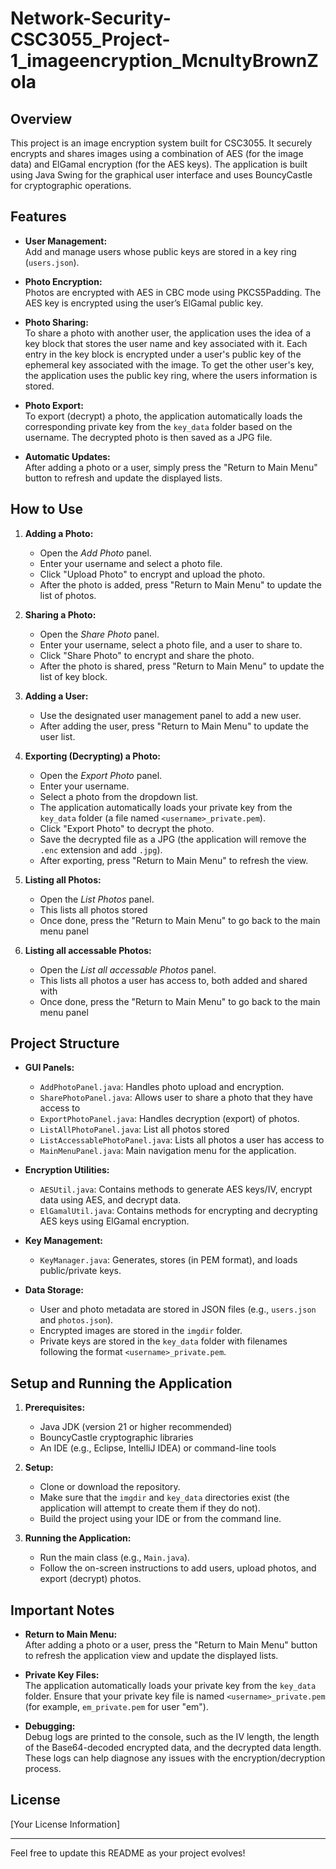 # Network-Security-CSC3055_Project-1_imageencryption_McnultyBrownZola

## Overview

This project is an image encryption system built for CSC3055. It securely encrypts and shares images using a combination of AES (for the image data) and ElGamal encryption (for the AES keys). The application is built using Java Swing for the graphical user interface and uses BouncyCastle for cryptographic operations.

## Features

- **User Management:**  
  Add and manage users whose public keys are stored in a key ring (`users.json`).

- **Photo Encryption:**  
  Photos are encrypted with AES in CBC mode using PKCS5Padding. The AES key is encrypted using the user’s ElGamal public key.

- **Photo Sharing:**  
  To share a photo with another user, the application uses the idea of a key block that stores the user name and key associated with it. Each entry in the key block is encrypted under a user's public key of the ephemeral key associated with the image. To get the other user's key, the application uses the public key ring, where the users information is stored.

- **Photo Export:**  
  To export (decrypt) a photo, the application automatically loads the corresponding private key from the `key_data` folder based on the username. The decrypted photo is then saved as a JPG file.

- **Automatic Updates:**  
  After adding a photo or a user, simply press the "Return to Main Menu" button to refresh and update the displayed lists.

## How to Use

1. **Adding a Photo:**
   - Open the *Add Photo* panel.
   - Enter your username and select a photo file.
   - Click "Upload Photo" to encrypt and upload the photo.
   - After the photo is added, press "Return to Main Menu" to update the list of photos.
  
2. **Sharing a Photo:**
   - Open the *Share Photo* panel.
   - Enter your username, select a photo file, and a user to share to.
   - Click "Share Photo" to encrypt and share the photo.
   - After the photo is shared, press "Return to Main Menu" to update the list of key block.

3. **Adding a User:**
   - Use the designated user management panel to add a new user.
   - After adding the user, press "Return to Main Menu" to update the user list.

4. **Exporting (Decrypting) a Photo:**
   - Open the *Export Photo* panel.
   - Enter your username.
   - Select a photo from the dropdown list.
   - The application automatically loads your private key from the `key_data` folder (a file named `<username>_private.pem`).
   - Click "Export Photo" to decrypt the photo.
   - Save the decrypted file as a JPG (the application will remove the `.enc` extension and add `.jpg`).
   - After exporting, press "Return to Main Menu" to refresh the view.

5. **Listing all Photos:**
   - Open the *List Photos* panel.
   - This lists all photos stored
   - Once done, press the "Return to Main Menu" to go back to the main menu panel

5. **Listing all accessable Photos:**
   - Open the *List all accessable Photos* panel.
   - This lists all photos a user has access to, both added and shared with
   - Once done, press the "Return to Main Menu" to go back to the main menu panel

## Project Structure

- **GUI Panels:**
  - `AddPhotoPanel.java`: Handles photo upload and encryption.
  - `SharePhotoPanel.java`: Allows user to share a photo that they have access to
  - `ExportPhotoPanel.java`: Handles decryption (export) of photos.
  - `ListAllPhotoPanel.java`: List all photos stored
  - `ListAccessablePhotoPanel.java`: Lists all photos a user has access to
  - `MainMenuPanel.java`: Main navigation menu for the application.

- **Encryption Utilities:**
  - `AESUtil.java`: Contains methods to generate AES keys/IV, encrypt data using AES, and decrypt data.
  - `ElGamalUtil.java`: Contains methods for encrypting and decrypting AES keys using ElGamal encryption.

- **Key Management:**
  - `KeyManager.java`: Generates, stores (in PEM format), and loads public/private keys.

- **Data Storage:**
  - User and photo metadata are stored in JSON files (e.g., `users.json` and `photos.json`).
  - Encrypted images are stored in the `imgdir` folder.
  - Private keys are stored in the `key_data` folder with filenames following the format `<username>_private.pem`.

## Setup and Running the Application

1. **Prerequisites:**
   - Java JDK (version 21 or higher recommended)
   - BouncyCastle cryptographic libraries
   - An IDE (e.g., Eclipse, IntelliJ IDEA) or command-line tools

2. **Setup:**
   - Clone or download the repository.
   - Make sure that the `imgdir` and `key_data` directories exist (the application will attempt to create them if they do not).
   - Build the project using your IDE or from the command line.

3. **Running the Application:**
   - Run the main class (e.g., `Main.java`).
   - Follow the on-screen instructions to add users, upload photos, and export (decrypt) photos.

## Important Notes

- **Return to Main Menu:**  
  After adding a photo or a user, press the "Return to Main Menu" button to refresh the application view and update the displayed lists.

- **Private Key Files:**  
  The application automatically loads your private key from the `key_data` folder. Ensure that your private key file is named `<username>_private.pem` (for example, `em_private.pem` for user "em").

- **Debugging:**  
  Debug logs are printed to the console, such as the IV length, the length of the Base64-decoded encrypted data, and the decrypted data length. These logs can help diagnose any issues with the encryption/decryption process.

## License

[Your License Information]

---

Feel free to update this README as your project evolves!
